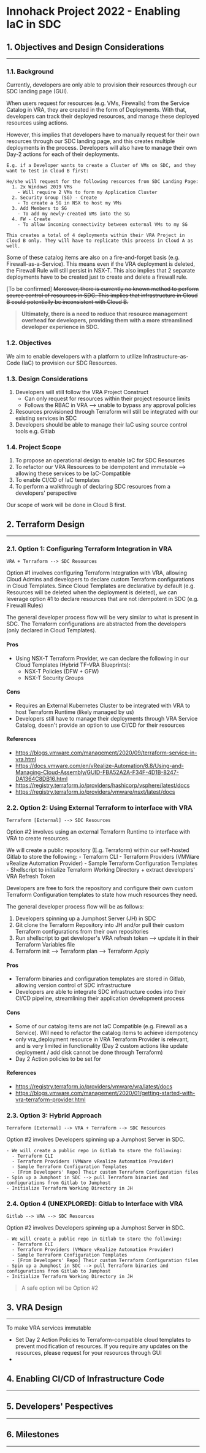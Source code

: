# **Innohack Project 2022 - Enabling IaC in SDC**

## **1. Objectives and Design Considerations**
---
### **1.1. Background**
Currently, developers are only able to provision their resources through our SDC landing page (GUI). 

When users request for resources (e.g. VMs, Firewalls) from the Service Catalog in VRA, they are created in the form of Deployments. With that, developers can track their deployed resources, and manage these deployed resources using actions. 

However, this implies that developers have to manually request for their own resources through our SDC landing page, and this creates multiple deployments in the process. Developers will also have to manage their own Day-2 actions for each of their deployments.

    E.g. if a Developer wants to create a Cluster of VMs on SDC, and they want to test in Cloud B first:

    He/she will request for the following resources from SDC Landing Page: 
      1. 2x Windows 2019 VMs 
        - Will require 2 VMs to form my Application Cluster
      2. Security Group (SG) - Create
        - To create a SG in NSX to host my VMs
      3. Add Members to SG
        - To add my newly-created VMs into the SG
      4. FW - Create
        - To allow incoming connectivity between external VMs to my SG
    
    This creates a total of 4 deployments within their VRA Project in Cloud B only. They will have to replicate this process in Cloud A as well. 

Some of these catalog items are also on a fire-and-forget basis (e.g. Firewall-as-a-Service). This means even if the VRA deployment is deleted, the Firewall Rule will still persist in NSX-T. This also implies that 2 separate deployments have to be created just to create and delete a firewall rule. 

[To be confirmed] ~~Moreover, there is currently no known method to perform source control of resources in SDC. This implies that infrastructure in Cloud B could potentially be inconsistent with Cloud B.~~

> **Ultimately, there is a need to reduce that resource management overhead for developers, providing them with a more streamlined developer experience in SDC.**

### **1.2. Objectives**

We aim to enable developers with a platform to utilize Infrastructure-as-Code (IaC) to provision our SDC Resources.

### **1.3. Design Considerations**
1. Developers will still follow the VRA Project Construct
     - Can only request for resources within their project resource limits
     - Follows the RBAC in VRA --> unable to bypass any approval policies 
2. Resources provisioned through Terraform will still be integrated with our existing services in SDC 
3. Developers should be able to manage their IaC using source control tools e.g. Gitlab 

### **1.4. Project Scope**
1. To propose an operational design to enable IaC for SDC Resources
2. To refactor our VRA Resources to be idempotent and immutable --> allowing these services to be IaC-Compatible
3. To enable CI/CD of IaC templates 
4. To perform a walkthrough of declaring SDC resources from a developers' perspective

Our scope of work will be done in Cloud B first. 

## **2. Terraform Design**
---
### **2.1. Option 1: Configuring Terraform Integration in VRA**
    VRA + Terraform --> SDC Resources

Option #1 involves configuring Terraform Integration with VRA, allowing Cloud Admins and developers to declare custom Terraform configurations in Cloud Templates. Since Cloud Templates are declarative by default (e.g. Resources will be deleted when the deployment is deleted), we can leverage option #1 to declare resources that are not idempotent in SDC (e.g. Firewall Rules)

The general developer process flow will be very similar to what is present in SDC. The Terraform configurations are abstracted from the developers (only declared in Cloud Templates).

#### **Pros**
- Using NSX-T Terraform Provider, we can declare the following in our Cloud Templates (Hybrid TF-VRA Blueprints): 
  - NSX-T Policies (DFW + GFW)
  - NSX-T Security Groups

#### **Cons**
- Requires an External Kubernetes Cluster to be integrated with VRA to host Terraform Runtime (likely managed by us)
- Developers still have to manage their deployments through VRA Service Catalog, doesn't provide an option to use CI/CD for their resources

#### **References**
- https://blogs.vmware.com/management/2020/09/terraform-service-in-vra.html
- https://docs.vmware.com/en/vRealize-Automation/8.8/Using-and-Managing-Cloud-Assembly/GUID-FBA52A2A-F34F-4D1B-8247-DA1364C8DB16.html
- https://registry.terraform.io/providers/hashicorp/vsphere/latest/docs
- https://registry.terraform.io/providers/vmware/nsxt/latest/docs


### **2.2. Option 2: Using External Terraform to interface with VRA**
    Terraform [External] --> SDC Resources

Option #2 involves using an external Terraform Runtime to interface with VRA to create resources. 

We will create a public repository (E.g. Terraform) within our self-hosted Gitlab to store the following:
    - Terraform CLI 
    - Terraform Providers (VMWare vRealize Automation Provider)
    - Sample Terraform Configuration Templates
    - Shellscript to initialize Terraform Working Directory + extract developers' VRA Refresh Token

Developers are free to fork the repository and configure their own custom Terraform Configuration templates to state how much resources they need. 

The general developer process flow will be as follows: 
1. Developers spinning up a Jumphost Server (JH) in SDC
2. Git clone the Terraform Repository into JH and/or pull their custom Terraform configurations from their own repositories
3. Run shellscript to get developer's VRA refresh token --> update it in their Terraform Variables file
4. Terraform init --> Terraform plan --> Terraform Apply

#### **Pros**
- Terraform binaries and configuration templates are stored in Gitlab, allowing version control of SDC infrastructure
- Developers are able to integrate SDC infrastructure codes into their CI/CD pipeline, streamlining their application development process 

#### **Cons**
- Some of our catalog items are not IaC Compatible (e.g. Firewall as a Service). Will need to refactor the catalog items to achieve idempotency 
- only vra_deployment resource in VRA Terraform Provider is relevant, and is very limited in functionality (Day 2 custom actions like update deployment / add disk cannot be done through Terraform)
- Day 2 Action policies to be set for 

#### **References**
- https://registry.terraform.io/providers/vmware/vra/latest/docs
- https://blogs.vmware.com/management/2020/01/getting-started-with-vra-terraform-provider.html

### 2.3. Option 3: Hybrid Approach
    Terraform [External] --> VRA + Terraform --> SDC Resources

Option #2 involves Developers spinning up a Jumphost Server in SDC. 



    - We will create a public repo in Gitlab to store the following:
      - Terraform CLI 
      - Terraform Providers (VMWare vRealize Automation Provider)
      - Sample Terraform Configuration Templates
      - [From Developers' Repo] Their custom Terraform Configuration files
    - Spin up a Jumphost in SDC --> pull Terraform binaries and configurations from Gitlab to Jumphost
    - Initialize Terraform Working Directory in JH

### 2.4. Option 4 (UNEXPLORED): Gitlab to Interface with VRA
    Gitlab --> VRA --> SDC Resources

Option #2 involves Developers spinning up a Jumphost Server in SDC. 



    - We will create a public repo in Gitlab to store the following:
      - Terraform CLI 
      - Terraform Providers (VMWare vRealize Automation Provider)
      - Sample Terraform Configuration Templates
      - [From Developers' Repo] Their custom Terraform Configuration files
    - Spin up a Jumphost in SDC --> pull Terraform binaries and configurations from Gitlab to Jumphost
    - Initialize Terraform Working Directory in JH

> A safe option wil be Option #2

## 3. VRA Design
---


To make VRA services immutable
- Set Day 2 Action Policies to Terraform-compatible cloud templates to prevent modification of resources. If you require any updates on the resources, please request for your resources through GUI
- 


## 4. Enabling CI/CD of Infrastructure Code
---

## 5. Developers' Pespectives
---

## 6. Milestones
---



